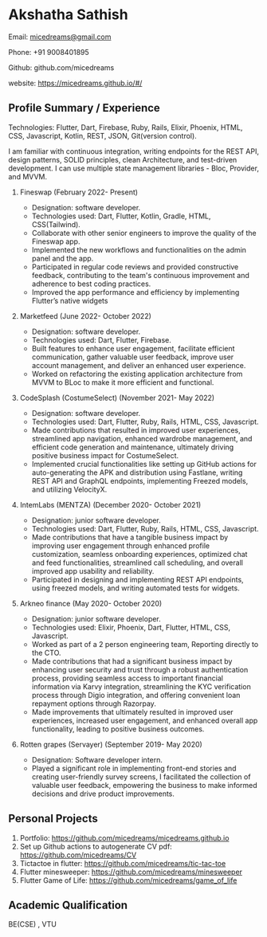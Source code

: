 # Akshatha Sathish

Email: micedreams@gmail.com

Phone: +91 9008401895

Github: github.com/micedreams

website: https://micedreams.github.io/#/ 

## Profile Summary / Experience

Technologies: Flutter, Dart, Firebase, Ruby, Rails, Elixir, Phoenix, HTML, CSS, Javascript, Kotlin, REST, JSON, Git(version control).

I am familiar with continuous integration, writing endpoints for the REST API, design patterns, SOLID principles, clean Architecture, and test-driven development. I can use multiple state management libraries - Bloc, Provider, and MVVM.

1. Fineswap (February 2022- Present)
   * Designation: software developer.
   * Technologies used: Dart, Flutter, Kotlin, Gradle, HTML, CSS(Tailwind).
   * Collaborate with other senior engineers to improve the quality of the Fineswap app.
   * Implemented the new workflows and functionalities on the admin panel and the app.
   * Participated in regular code reviews and provided constructive feedback, contributing to the team's continuous improvement and adherence to best coding practices.
   * Improved the app performance and efficiency by implementing Flutter’s native widgets

1. Marketfeed (June 2022- October 2022) 
   * Designation: software developer.
   * Technologies used:  Dart, Flutter, Firebase.
   * Built features to enhance user engagement, facilitate efficient communication, gather valuable user feedback, improve user account management, and deliver an enhanced user experience.
   * Worked on refactoring the existing application architecture from MVVM to BLoc to make it more efficient and functional.

1. CodeSplash (CostumeSelect) (November 2021- May 2022)
   * Designation: software developer.
   * Technologies used:  Dart, Flutter, Ruby, Rails, HTML, CSS, Javascript.
   * Made contributions that resulted in improved user experiences, streamlined app navigation, enhanced wardrobe management, and efficient code generation and maintenance, ultimately driving positive business impact for CostumeSelect.
   * Implemented crucial functionalities like setting up GitHub actions for auto-generating the APK and distribution using Fastlane, writing REST API and GraphQL endpoints, implementing Freezed models, and utilizing VelocityX. 
   
1. IntemLabs (MENTZA) (December 2020- October 2021)
   * Designation: junior software developer.
   * Technologies used:  Dart, Flutter, Ruby, Rails, HTML, CSS, Javascript.
   * Made contributions that have a tangible business impact by improving user engagement through enhanced profile customization, seamless onboarding experiences, optimized chat and feed functionalities, streamlined call scheduling, and overall improved app usability and reliability.
   * Participated in designing and implementing REST API endpoints, using freezed models, and writing automated tests for widgets. 
   
1. Arkneo finance (May 2020- October 2020)
   * Designation: junior software developer.
   * Technologies used: Elixir, Phoenix, Dart, Flutter, HTML, CSS, Javascript.
   * Worked as part of a 2 person engineering team, Reporting directly to the CTO.
   * Made contributions that had a significant business impact by enhancing user security and trust through a robust authentication process, providing seamless access to important financial information via Karvy integration, streamlining the KYC verification process through Digio integration, and offering convenient loan repayment options through Razorpay.
   * Made improvements that ultimately resulted in improved user experiences, increased user engagement, and enhanced overall app functionality, leading to positive business outcomes.
      
1. Rotten grapes (Servayer) (September 2019- May 2020)
   * Designation: Software developer intern.
   * Played a significant role in implementing front-end stories and creating user-friendly survey screens, I facilitated the collection of valuable user feedback, empowering the business to make informed decisions and drive product improvements. 

## Personal Projects
1. Portfolio: https://github.com/micedreams/micedreams.github.io
2. Set up Github actions to autogenerate CV pdf: https://github.com/micedreams/CV
1. Tictactoe in flutter: https://github.com/micedreams/tic-tac-toe
1. Flutter minesweeper: https://github.com/micedreams/minesweeper
1. Flutter Game of Life: https://github.com/micedreams/game_of_life

## Academic Qualification
BE(CSE) , VTU 
